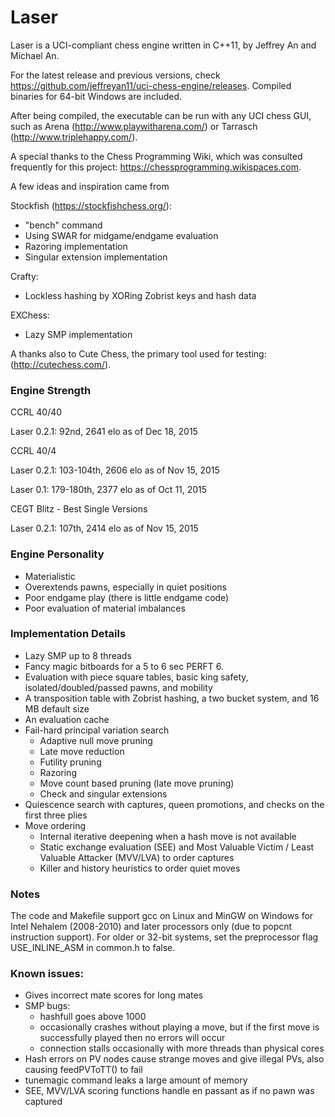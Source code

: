 # Laser
Laser is a UCI-compliant chess engine written in C++11, by Jeffrey An and Michael An.

For the latest release and previous versions, check https://github.com/jeffreyan11/uci-chess-engine/releases. Compiled binaries for 64-bit Windows are included.

After being compiled, the executable can be run with any UCI chess GUI, such as Arena (http://www.playwitharena.com/) or Tarrasch (http://www.triplehappy.com/).

A special thanks to the Chess Programming Wiki, which was consulted frequently for this project: https://chessprogramming.wikispaces.com.

A few ideas and inspiration came from

Stockfish (https://stockfishchess.org/):
- "bench" command
- Using SWAR for midgame/endgame evaluation
- Razoring implementation
- Singular extension implementation

Crafty:
- Lockless hashing by XORing Zobrist keys and hash data

EXChess:
- Lazy SMP implementation

A thanks also to Cute Chess, the primary tool used for testing: (http://cutechess.com/).


### Engine Strength
CCRL 40/40

Laser 0.2.1: 92nd, 2641 elo as of Dec 18, 2015

CCRL 40/4

Laser 0.2.1: 103-104th, 2606 elo as of Nov 15, 2015

Laser 0.1: 179-180th, 2377 elo as of Oct 11, 2015

CEGT Blitz - Best Single Versions

Laser 0.2.1: 107th, 2414 elo as of Nov 15, 2015


### Engine Personality
- Materialistic
- Overextends pawns, especially in quiet positions
- Poor endgame play (there is little endgame code)
- Poor evaluation of material imbalances


### Implementation Details
- Lazy SMP up to 8 threads
- Fancy magic bitboards for a 5 to 6 sec PERFT 6.
- Evaluation with piece square tables, basic king safety, isolated/doubled/passed pawns, and mobility
- A transposition table with Zobrist hashing, a two bucket system, and 16 MB default size
- An evaluation cache
- Fail-hard principal variation search
  - Adaptive null move pruning
  - Late move reduction
  - Futility pruning
  - Razoring
  - Move count based pruning (late move pruning)
  - Check and singular extensions
- Quiescence search with captures, queen promotions, and checks on the first three plies
- Move ordering
  - Internal iterative deepening when a hash move is not available
  - Static exchange evaluation (SEE) and Most Valuable Victim / Least Valuable Attacker (MVV/LVA) to order captures
  - Killer and history heuristics to order quiet moves


### Notes
The code and Makefile support gcc on Linux and MinGW on Windows for Intel Nehalem (2008-2010) and later processors only (due to popcnt instruction support). For older or 32-bit systems, set the preprocessor flag USE_INLINE_ASM in common.h to false.


### Known issues:
- Gives incorrect mate scores for long mates
- SMP bugs:
  - hashfull goes above 1000
  - occasionally crashes without playing a move, but if the first move is successfully played then no errors will occur
  - connection stalls occasionally with more threads than physical cores
- Hash errors on PV nodes cause strange moves and give illegal PVs, also causing feedPVToTT() to fail
- tunemagic command leaks a large amount of memory
- SEE, MVV/LVA scoring functions handle en passant as if no pawn was captured